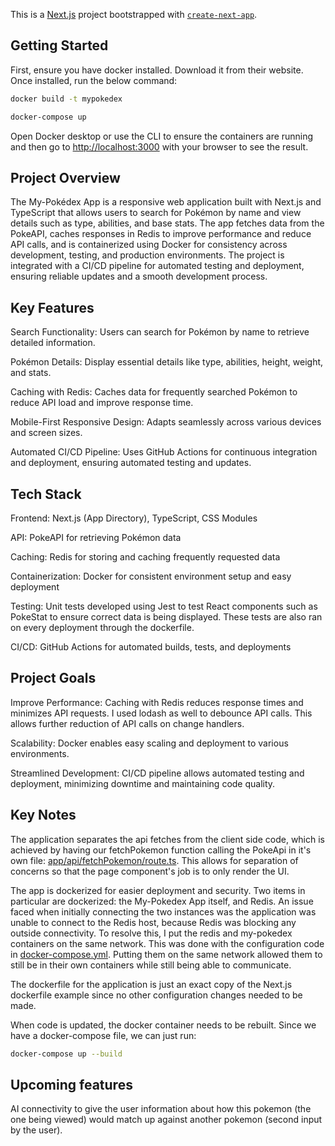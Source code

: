 This is a [Next.js](https://nextjs.org) project bootstrapped with [`create-next-app`](https://nextjs.org/docs/app/api-reference/cli/create-next-app).

## Getting Started

First, ensure you have docker installed. Download it from their website. Once installed, run the below command:

```bash
docker build -t mypokedex
```

```bash
docker-compose up
```

Open Docker desktop or use the CLI to ensure the containers are running and then go to [http://localhost:3000](http://localhost:3000) with your browser to see the result.

## Project Overview
The My-Pokédex App is a responsive web application built with Next.js and TypeScript that allows users to search for Pokémon by name and view details such as type, abilities, and base stats. The app fetches data from the PokeAPI, caches responses in Redis to improve performance and reduce API calls, and is containerized using Docker for consistency across development, testing, and production environments. The project is integrated with a CI/CD pipeline for automated testing and deployment, ensuring reliable updates and a smooth development process.

## Key Features
Search Functionality: Users can search for Pokémon by name to retrieve detailed information.

Pokémon Details: Display essential details like type, abilities, height, weight, and stats.

Caching with Redis: Caches data for frequently searched Pokémon to reduce API load and improve response time.

Mobile-First Responsive Design: Adapts seamlessly across various devices and screen sizes.

Automated CI/CD Pipeline: Uses GitHub Actions for continuous integration and deployment, ensuring automated testing and updates.

## Tech Stack
Frontend: Next.js (App Directory), TypeScript, CSS Modules

API: PokeAPI for retrieving Pokémon data

Caching: Redis for storing and caching frequently requested data

Containerization: Docker for consistent environment setup and easy deployment

Testing: Unit tests developed using Jest to test React components such as PokeStat to ensure correct data is being displayed. These tests are also ran on every deployment through the dockerfile.

CI/CD: GitHub Actions for automated builds, tests, and deployments

## Project Goals
Improve Performance: Caching with Redis reduces response times and minimizes API requests. I used lodash as well to debounce API calls. This allows further reduction of API calls on change handlers.

Scalability: Docker enables easy scaling and deployment to various environments.

Streamlined Development: CI/CD pipeline allows automated testing and deployment, minimizing downtime and maintaining code quality.

## Key Notes
The application separates the api fetches from the client side code, which is achieved by having our fetchPokemon function calling the PokeApi in it's own file: [app/api/fetchPokemon/route.ts](https://github.com/UzairJ99/my-pokedex/blob/main/src/app/api/fetchPokemon/route.ts). This allows for separation of concerns so that the page component's job is to only render the UI.

The app is dockerized for easier deployment and security. Two items in particular are dockerized: the My-Pokedex App itself, and Redis. An issue faced when initially connecting the two instances was the application was unable to connect to the Redis host, because Redis was blocking any outside connectivity. To resolve this, I put the redis and my-pokedex containers on the same network. This was done with the configuration code in [docker-compose.yml](https://github.com/UzairJ99/my-pokedex/blob/main/docker-compose.yml). Putting them on the same network allowed them to still be in their own containers while still being able to communicate.

The dockerfile for the application is just an exact copy of the Next.js dockerfile example since no other configuration changes needed to be made.

When code is updated, the docker container needs to be rebuilt. Since we have a docker-compose file, we can just run:
```bash
docker-compose up --build
```

## Upcoming features
AI connectivity to give the user information about how this pokemon (the one being viewed) would match up against another pokemon (second input by the user).